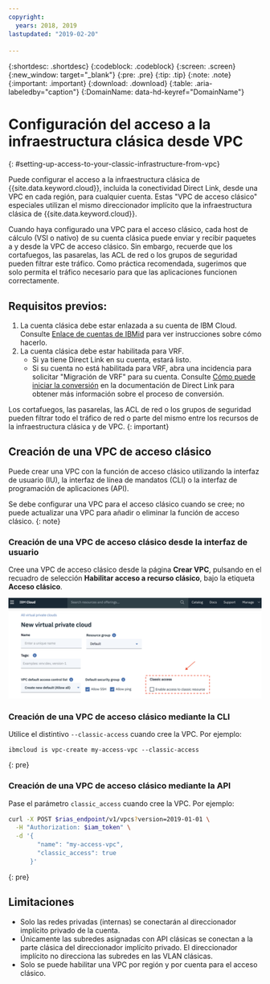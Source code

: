 ```yaml
---
copyright:
  years: 2018, 2019
lastupdated: "2019-02-20"

---
```


{:shortdesc: .shortdesc}
{:codeblock: .codeblock}
{:screen: .screen}
{:new_window: target="_blank"}
{:pre: .pre}
{:tip: .tip}
{:note: .note}
{:important: .important}
{:download: .download}
{:table: .aria-labeledby="caption"}
{:DomainName: data-hd-keyref="DomainName"}

# Configuración del acceso a la infraestructura clásica desde VPC
{: #setting-up-access-to-your-classic-infrastructure-from-vpc}

Puede configurar el acceso a la infraestructura clásica de {{site.data.keyword.cloud}}, incluida la conectividad Direct Link, desde una VPC en cada región, para cualquier cuenta. Estas "VPC de acceso clásico" especiales utilizan el mismo direccionador implícito que la infraestructura clásica de {{site.data.keyword.cloud}}.

Cuando haya configurado una VPC para el acceso clásico, cada host de cálculo (VSI o nativo) de su cuenta clásica puede enviar y recibir paquetes a y desde la VPC de acceso clásico. Sin embargo, recuerde que los cortafuegos, las pasarelas, las ACL de red o los grupos de seguridad pueden filtrar este tráfico. Como práctica recomendada, sugerimos que solo permita el tráfico necesario para que las aplicaciones funcionen correctamente.

## Requisitos previos:
1. La cuenta clásica debe estar enlazada a su cuenta de IBM Cloud. Consulte [Enlace de cuentas de IBMid](/docs/account/softlayerlink.html) para ver instrucciones sobre cómo hacerlo.
1. La cuenta clásica debe estar habilitada para VRF.
    * Si ya tiene Direct Link en su cuenta, estará listo.
    * Si su cuenta no está habilitada para VRF, abra una incidencia para solicitar "Migración de VRF" para su cuenta. Consulte [Cómo puede iniciar la conversión](/docs/infrastructure/direct-link?topic=direct-link-how-you-can-initiate-the-conversion) en la documentación de Direct Link para obtener más información sobre el proceso de conversión.

Los cortafuegos, las pasarelas, las ACL de red o los grupos de seguridad pueden filtrar todo el tráfico de red o parte del mismo entre los recursos de la infraestructura clásica y de VPC.
{: important}

## Creación de una VPC de acceso clásico
Puede crear una VPC con la función de acceso clásico utilizando la interfaz de usuario (IU), la interfaz de línea de mandatos (CLI) o la interfaz de programación de aplicaciones (API).

Se debe configurar una VPC para el acceso clásico cuando se cree; no puede actualizar una VPC para añadir o eliminar la función de acceso clásico.
{: note}

### Creación de una VPC de acceso clásico desde la interfaz de usuario

Cree una VPC de acceso clásico desde la página **Crear VPC**, pulsando en el recuadro de selección **Habilitar acceso a recurso clásico**, bajo la etiqueta **Acceso clásico**.

![classic-access-ui](/images/classic-access-ui.png)

### Creación de una VPC de acceso clásico mediante la CLI

Utilice el distintivo `--classic-access` cuando cree la VPC. Por ejemplo:

```
ibmcloud is vpc-create my-access-vpc --classic-access
```
{: pre}


### Creación de una VPC de acceso clásico mediante la API

Pase el parámetro `classic_access` cuando cree la VPC. Por ejemplo:

```bash
curl -X POST $rias_endpoint/v1/vpcs?version=2019-01-01 \
  -H "Authorization: $iam_token" \
  -d '{
        "name": "my-access-vpc",
        "classic_access": true
      }'
```
{: pre}


## Limitaciones

* Solo las redes privadas (internas) se conectarán al direccionador implícito privado de la cuenta.
* Únicamente las subredes asignadas con API clásicas se conectan a la parte clásica del direccionador implícito privado. El direccionador implícito no direcciona las subredes en las VLAN clásicas.
* Solo se puede habilitar una VPC por región y por cuenta para el acceso clásico.
